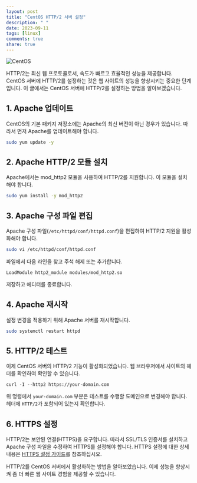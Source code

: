 ```yaml
---
layout: post
title: "CentOS HTTP/2 서버 설정"
description: " "
date: 2023-09-11
tags: [linux]
comments: true
share: true
---
```


![CentOS](centos.jpg)

HTTP/2는 최신 웹 프로토콜로서, 속도가 빠르고 효율적인 성능을 제공합니다. CentOS 서버에 HTTP/2를 설정하는 것은 웹 사이트의 성능을 향상시키는 중요한 단계입니다. 이 글에서는 CentOS 서버에 HTTP/2를 설정하는 방법을 알아보겠습니다.

## 1. Apache 업데이트

CentOS의 기본 패키지 저장소에는 Apache의 최신 버전이 아닌 경우가 있습니다. 따라서 먼저 Apache를 업데이트해야 합니다.

```bash
sudo yum update -y
```

## 2. Apache HTTP/2 모듈 설치

Apache에서는 mod_http2 모듈을 사용하여 HTTP/2를 지원합니다. 이 모듈을 설치해야 합니다.

```bash
sudo yum install -y mod_http2
```

## 3. Apache 구성 파일 편집

Apache 구성 파일(``/etc/httpd/conf/httpd.conf``)을 편집하여 HTTP/2 지원을 활성화해야 합니다.

```bash
sudo vi /etc/httpd/conf/httpd.conf
```

파일에서 다음 라인을 찾고 주석 해제 또는 추가합니다.

```plaintext
LoadModule http2_module modules/mod_http2.so
```

저장하고 에디터를 종료합니다.

## 4. Apache 재시작

설정 변경을 적용하기 위해 Apache 서버를 재시작합니다.

```bash
sudo systemctl restart httpd
```

## 5. HTTP/2 테스트

이제 CentOS 서버의 HTTP/2 기능이 활성화되었습니다. 웹 브라우저에서 사이트의 헤더를 확인하여 확인할 수 있습니다.

```plaintext
curl -I --http2 https://your-domain.com
```

위 명령에서 ``your-domain.com`` 부분은 테스트를 수행할 도메인으로 변경해야 합니다. 헤더에 ``HTTP/2``가 포함되어 있는지 확인합니다.

## 6. HTTPS 설정

HTTP/2는 보안된 연결(HTTPS)을 요구합니다. 따라서 SSL/TLS 인증서를 설치하고 Apache 구성 파일을 수정하여 HTTPS를 설정해야 합니다. HTTPS 설정에 대한 상세 내용은 [HTTPS 설정 가이드](https://link.to/https-setup-guide)를 참조하십시오.

HTTP/2를 CentOS 서버에서 활성화하는 방법을 알아보았습니다. 이제 성능을 향상시켜 좀 더 빠른 웹 사이트 경험을 제공할 수 있습니다.